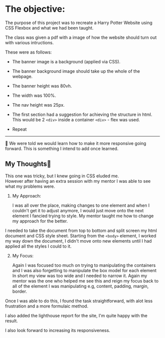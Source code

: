 # The objective:

The purpose of this project was to recreate a Harry Potter Website using CSS Flexbox and what we had been taught.

The class was given a pdf with a image of how the website should turn out with various intructions.

These were as follows:

* The banner image is a background (applied via CSS).

* The banner background image should take up the whole <body> of the webpage.

* The banner height was 80vh.

* The width was 100%.

* The nav height was 25px. 

* The first section had a suggestion for achieving the structure in html.
This would be 2 ```<div>``` inside a container ```<div>``` - flex was used.

* Repeat
    
***

:memo: We were told we would learn how to make it more responsive going forward.
This is something I intend to add once learned.

## My Thoughts:thought_balloon:

This one was tricky, but I knew going in CSS eluded me.  
However after having an extra session with my mentor I was able to see what my problems were.

1.  My Approach:
    
    I was all over the place, making changes to one element and when I couldn't get it to adjust anymore, I would just move onto the next element I fancied trying to style.
My mentor taught me how to change my approach for the better.
    
I needed to take the document from top to bottom and split screen my html document and CSS style sheet.
Starting from the ```<body>``` element, I worked my way down the document, I didn't move onto new elements until I had applied all the styles I could to it.

2. My Focus:
    
   Again I was focused too much on trying to manipulating the containers and I was also forgetting to manipulate the box model for each element
   In short my view was too wide and I needed to narrow it.
Again my mentor was the one who helped me see this and reign my focus back to all of the element I was manipulating e.g, content, padding, margin, border.

Once I was able to do this, I found the task straightforward, with alot less frustration and a more formulaic method. 

I also added the lighthouse report for the site, I'm quite happy with the result.
    
I also look forward to increasing its responsiveness.
